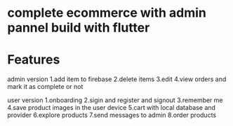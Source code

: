 # complete ecommerce with admin pannel build with flutter
# Features
admin version
1.add item to firebase
2.delete items
3.edit
4.view orders and mark it as complete or not

user version
1.onboarding
2.sigin and register and signout
3.remember me
4.save product images in the user device
5.cart with local database and provider
6.explore products
7.send messages to admin
8.order products
